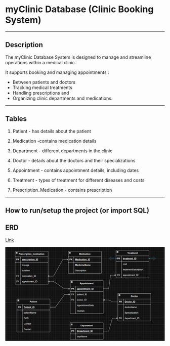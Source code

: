 # myClinic Database (Clinic Booking System)

---

## Description 

The myClinic Database System is  designed to manage and streamline operations within a medical clinic.

It supports booking and managing appointments :
- Between patients and doctors
- Tracking medical treatments
- Handling prescriptions and
- Organizing clinic departments and medications.

---

## Tables 

1. Patient - has details about the patient

2. Medication -contains medication details

3. Department - different departments in the clinic

4. Doctor - details about the doctors and their specializations

5. Appointment - contains appointment details, including dates

6. Treatment - types of treatment for different diseases and costs

7. Prescription_Medication - contains prescription

---

## How to run/setup the project (or import SQL)

## ERD

[Link](https://app.diagrams.net/#G1Z0J3O5c7CJq4eHo_eyElPhgK6KA0gdsJ#%7B%22pageId%22%3A%22aqFZoREJnGYSpuJXvaab%22%7D)

![ERD Screenshot](images/week8DB.png)
